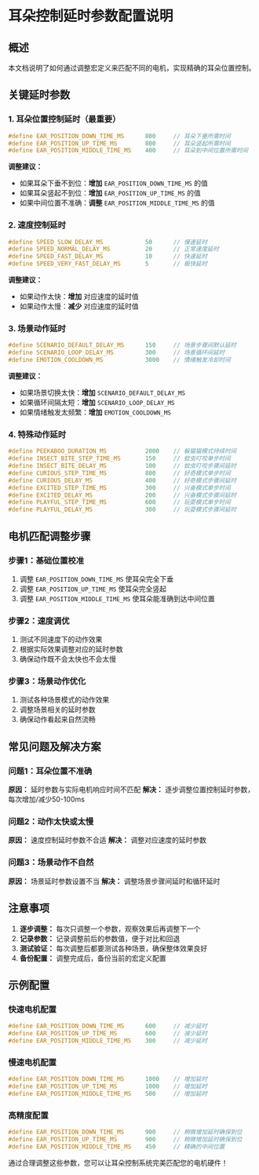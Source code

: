 # 耳朵控制延时参数配置说明

## 概述
本文档说明了如何通过调整宏定义来匹配不同的电机，实现精确的耳朵位置控制。

## 关键延时参数

### 1. 耳朵位置控制延时（最重要）
```cpp
#define EAR_POSITION_DOWN_TIME_MS      800     // 耳朵下垂所需时间
#define EAR_POSITION_UP_TIME_MS        800     // 耳朵竖起所需时间  
#define EAR_POSITION_MIDDLE_TIME_MS    400     // 耳朵到中间位置所需时间
```

**调整建议：**
- 如果耳朵下垂不到位：**增加** `EAR_POSITION_DOWN_TIME_MS` 的值
- 如果耳朵竖起不到位：**增加** `EAR_POSITION_UP_TIME_MS` 的值
- 如果中间位置不准确：**调整** `EAR_POSITION_MIDDLE_TIME_MS` 的值

### 2. 速度控制延时
```cpp
#define SPEED_SLOW_DELAY_MS            50      // 慢速延时
#define SPEED_NORMAL_DELAY_MS          20      // 正常速度延时
#define SPEED_FAST_DELAY_MS            10      // 快速延时
#define SPEED_VERY_FAST_DELAY_MS       5       // 极快延时
```

**调整建议：**
- 如果动作太快：**增加** 对应速度的延时值
- 如果动作太慢：**减少** 对应速度的延时值

### 3. 场景动作延时
```cpp
#define SCENARIO_DEFAULT_DELAY_MS      150     // 场景步骤间默认延时
#define SCENARIO_LOOP_DELAY_MS         300     // 场景循环间延时
#define EMOTION_COOLDOWN_MS            3000    // 情绪触发冷却时间
```

**调整建议：**
- 如果场景切换太快：**增加** `SCENARIO_DEFAULT_DELAY_MS`
- 如果循环间隔太短：**增加** `SCENARIO_LOOP_DELAY_MS`
- 如果情绪触发太频繁：**增加** `EMOTION_COOLDOWN_MS`

### 4. 特殊动作延时
```cpp
#define PEEKABOO_DURATION_MS           2000    // 躲猫猫模式持续时间
#define INSECT_BITE_STEP_TIME_MS       150     // 蚊虫叮咬单步时间
#define INSECT_BITE_DELAY_MS           100     // 蚊虫叮咬步骤间延时
#define CURIOUS_STEP_TIME_MS           800     // 好奇模式单步时间
#define CURIOUS_DELAY_MS               400     // 好奇模式步骤间延时
#define EXCITED_STEP_TIME_MS           300     // 兴奋模式单步时间
#define EXCITED_DELAY_MS               200     // 兴奋模式步骤间延时
#define PLAYFUL_STEP_TIME_MS           600     // 玩耍模式单步时间
#define PLAYFUL_DELAY_MS               300     // 玩耍模式步骤间延时
```

## 电机匹配调整步骤

### 步骤1：基础位置校准
1. 调整 `EAR_POSITION_DOWN_TIME_MS` 使耳朵完全下垂
2. 调整 `EAR_POSITION_UP_TIME_MS` 使耳朵完全竖起
3. 调整 `EAR_POSITION_MIDDLE_TIME_MS` 使耳朵能准确到达中间位置

### 步骤2：速度调优
1. 测试不同速度下的动作效果
2. 根据实际效果调整对应的延时参数
3. 确保动作既不会太快也不会太慢

### 步骤3：场景动作优化
1. 测试各种场景模式的动作效果
2. 调整场景相关的延时参数
3. 确保动作看起来自然流畅

## 常见问题及解决方案

### 问题1：耳朵位置不准确
**原因：** 延时参数与实际电机响应时间不匹配
**解决：** 逐步调整位置控制延时参数，每次增加/减少50-100ms

### 问题2：动作太快或太慢
**原因：** 速度控制延时参数不合适
**解决：** 调整对应速度的延时参数

### 问题3：场景动作不自然
**原因：** 场景延时参数设置不当
**解决：** 调整场景步骤间延时和循环延时

## 注意事项

1. **逐步调整：** 每次只调整一个参数，观察效果后再调整下一个
2. **记录参数：** 记录调整前后的参数值，便于对比和回退
3. **测试验证：** 每次调整后都要测试各种场景，确保整体效果良好
4. **备份配置：** 调整完成后，备份当前的宏定义配置

## 示例配置

### 快速电机配置
```cpp
#define EAR_POSITION_DOWN_TIME_MS      600     // 减少延时
#define EAR_POSITION_UP_TIME_MS        600     // 减少延时
#define EAR_POSITION_MIDDLE_TIME_MS    300     // 减少延时
```

### 慢速电机配置
```cpp
#define EAR_POSITION_DOWN_TIME_MS      1000    // 增加延时
#define EAR_POSITION_UP_TIME_MS        1000    // 增加延时
#define EAR_POSITION_MIDDLE_TIME_MS    500     // 增加延时
```

### 高精度配置
```cpp
#define EAR_POSITION_DOWN_TIME_MS      900     // 稍微增加延时确保到位
#define EAR_POSITION_UP_TIME_MS        900     // 稍微增加延时确保到位
#define EAR_POSITION_MIDDLE_TIME_MS    450     // 精确的中间位置
```

通过合理调整这些参数，您可以让耳朵控制系统完美匹配您的电机硬件！
